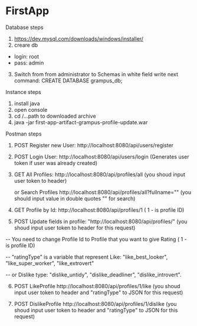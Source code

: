 # FirstApp

Database steps
1. https://dev.mysql.com/downloads/windows/installer/
2. creare db

 - login: root
 - pass: admin
  
3. Switch from from administrator to Schemas
   in white field write next command:
   CREATE DATABASE grampus_db;

Instance steps
1. install java
2. open console
3. cd /...path to downloaded archive
4. java -jar first-app-artifact-grampus-profile-update.war

Postman steps
1. POST Register new User:  http://localhost:8080/api/users/register
2. POST Login User:  http://localhost:8080/api/users/login  (Generates user token if user was already created)

3. GET All Profiles: http://localhost:8080/api/profiles/all  (you shoud input user token to header)

   or Search Profiles http://localhost:8080/api/profiles/all?fullname="" (you should input value in double quotes "" for search)
   
4. GET Profile by Id: http://localhost:8080/api/profiles/1    ( 1 - is profile ID)

5. POST Update fields in profile: "http://localhost:8080/api/profiles/" (you shoud input user token to header for this request)

 -- You need to change Profile Id to Profile that you want to give Rating ( 1 - is profile ID)
 
 -- "ratingType" is a variable that represent Like: "like_best_looker", "like_super_worker", "like_extrovert"
 
 -- or Dislike type: "dislike_untidy", "dislike_deadliner", "dislike_introvert".
    
6. POST LikeProfile  http://localhost:8080/api/profiles/1/like (you shoud input user token to header and "ratingType" to JSON for this request)

7. POST DislikeProfile http://localhost:8080/api/profiles/1/dislike (you shoud input user token to header and "ratingType" to JSON for this request)









